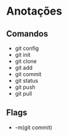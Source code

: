# Anotações

## Comandos

- git config
- git init
- git clone
- git add
- git commit
- git status
- git push
- git pull

## Flags

- -m(git commit) 

